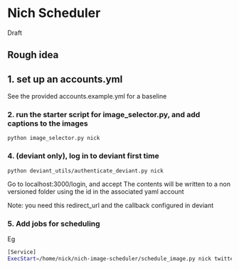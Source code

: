 # Nich Scheduler

Draft

## Rough idea

## 1. set up an accounts.yml

See the provided accounts.example.yml for a baseline

### 2. run the starter script for image_selector.py, and add captions to the images

`python image_selector.py nick`

### 4. (deviant only), log in to deviant first time

`python deviant_utils/authenticate_deviant.py nick`

Go to localhost:3000/login, and accept
The contents will be written to a non versioned folder using the id in the associated yaml account

Note: you need this redirect_url and the callback configured in deviant

### 5. Add jobs for scheduling

Eg

```bash
[Service]
ExecStart=/home/nick/nich-image-scheduler/schedule_image.py nick twitter
```